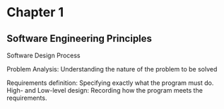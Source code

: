 # Chapter 1
## Software Engineering Principles

Software Design Process

Problem Analysis: Understanding the nature of the problem to be solved

Requirements definition: Specifying exactly what the program must do.
High- and Low-level design: Recording how the program meets the requirements.
